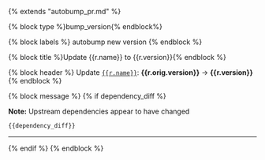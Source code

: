 {% extends "autobump_pr.md" %}

{% block type %}bump_version{% endblock%}

{% block labels %}
autobump
new version
{% endblock %}

{% block title %}Update {{r.name}} to {{r.version}}{% endblock %}


{% block header %}
Update [`{{r.name}}`](https://bioconda.github.io/recipes/{{r.name}}/README.html): **{{r.orig.version}}** &rarr; **{{r.version}}**
{% endblock %}


{% block message %}
{% if dependency_diff %}

**Note:** Upstream dependencies appear to have changed

```diff
{{dependency_diff}}
```
***
{% endif %}
{% endblock %}
